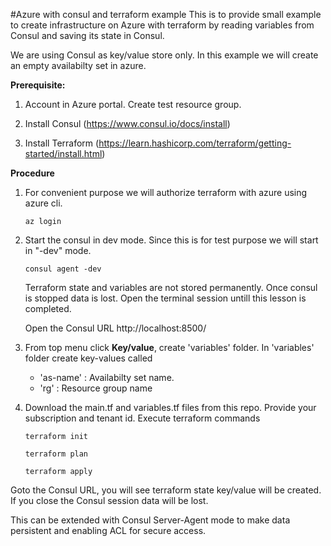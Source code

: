 #Azure with consul and terraform example
This is to provide small example to create infrastructure on Azure with terraform by reading variables from Consul and saving its state in Consul.

We are using Consul as key/value store only.
In this example we will create an empty availabilty set in azure.

**Prerequisite:**

1) Account in Azure portal. Create test resource group.

2) Install Consul
(https://www.consul.io/docs/install)

3) Install Terraform
(https://learn.hashicorp.com/terraform/getting-started/install.html)


**Procedure**

1. For convenient purpose we will authorize terraform with azure using azure cli.

    `az login`
2. Start the consul in dev mode. Since this is for test purpose we will start in "-dev" mode. 

   `consul agent -dev` 

   Terraform state and variables are not stored permanently. Once consul is stopped data is lost. Open the terminal session
   untill this lesson is completed.

   Open the Consul URL http://localhost:8500/
   
3. From top menu click __Key/value__, create 'variables' folder. In 'variables' folder create key-values called 

   - 'as-name' : Availabilty set name.
   - 'rg'      : Resource group name


4. Download the main.tf and variables.tf files from this repo. Provide your subscription and tenant id. Execute terraform commands

   `terraform init` 
   
   `terraform plan` 
   
   `terraform apply` 
   
 Goto the Consul URL, you will see terraform state key/value will be created. 
 If you close the Consul session data will be lost.


This can be extended with Consul Server-Agent mode to make data persistent and enabling ACL for secure access.
